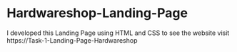 # Hardwareshop-Landing-Page
I  developed this  Landing Page using HTML and CSS to see the website visit https://Task-1-Landing-Page-Hardwareshop
